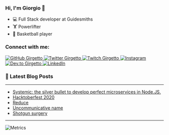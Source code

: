 ### Hi, I'm Giorgio 👋

- 💻 Full Stack developer at Guidesmiths
- 🏋 Powerlifter
- 🏀 Basketball player

### Connect with me:

<p align="left">
    <a href="https://github.com/girgetto">
        <img src="https://img.shields.io/github/followers/girgetto.svg?label=GitHub&style=social" alt="GitHub Girgetto">
    </a>
    <a href="https://twitter.com/__Giorgio_">
        <img src="https://img.shields.io/twitter/follow/__Giorgio_?label=Twitter&style=social" alt="Twitter Girgetto">
    </a>
    <a href="https://twitch.tv/girgetto">
        <img src="https://img.shields.io/badge/Twitch--_.svg?label=Twitch&style=social&logo=twitch" alt="Twitch Girgetto">
    </a>
    <a href="https://instagram.com/giorgio_grassini">
        <img src="https://img.shields.io/badge/Instagram--_.svg?label=Instagram&style=social&logo=instagram" alt="Instagram">
    </a>
    <a href="https://dev.to/girgetto">
        <img src="https://img.shields.io/badge/DEV--_.svg?style=social&logo=dev.to" alt="Dev.to Girgetto">
    </a>
    <a href="https://www.linkedin.com/in/giorgiograssini">
        <img src="https://img.shields.io/badge/LinkedIn--_.svg?style=social&logo=linkedin" alt="LinkedIn">
    </a>
</p>

### 📕 Latest Blog Posts

---

<!-- BLOG-POST-LIST:START -->
- [Systemic: the silver bullet to develop perfect microservices in Node.JS.](https://girgetto-io.netlify.com/systemic/)
- [Hacktoberfest 2020](https://girgetto-io.netlify.com/hacktoberfest2020/)
- [Reduce](https://girgetto-io.netlify.com/reduce/)
- [Uncommunicative name](https://girgetto-io.netlify.com/uncomunicative-name/)
- [Shotgun surgery](https://girgetto-io.netlify.com/shotgun-surgery/)
<!-- BLOG-POST-LIST:END -->

---

![Metrics](https://metrics.lecoq.io/Girgetto?template=classic&languages=1&followup=1&config.timezone=Europe%2FMadrid)
